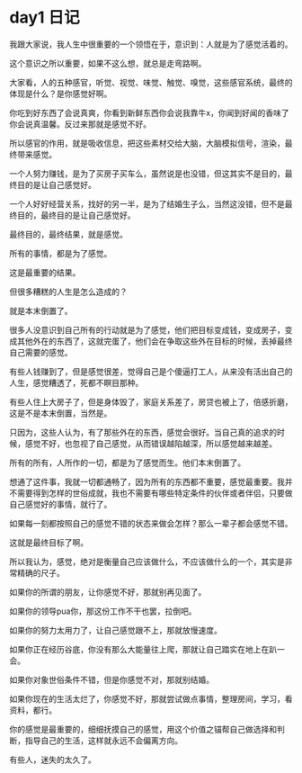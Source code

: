 # day1 日记

我跟大家说，我人生中很重要的一个领悟在于，意识到：人就是为了感觉活着的。

这个意识之所以重要，如果不这么想，就总是走弯路啊。

大家看，人的五种感官，听觉、视觉、味觉、触觉、嗅觉，这些感官系统，最终的体现是什么？是你感觉好啊。

你吃到好东西了会说真爽，你看到新鲜东西你会说我靠牛x，你闻到好闻的香味了你会说真温馨。反过来那就是感觉不好。

所以感官的作用，就是吸收信息，把这些素材交给大脑，大脑模拟信号，渲染，最终带来感觉。

一个人努力赚钱，是为了买房子买车么，虽然说是也没错，但这其实不是目的，最终目的是让自己感觉好。

一个人好好经营关系，找好的另一半，是为了结婚生子么，当然这没错，但不是最终目的，最终目的是让自己感觉好。

最终目的，最终结果，就是感觉。

所有的事情，都是为了感觉。

这是最重要的结果。

但很多糟糕的人生是怎么造成的？

就是本末倒置了。

很多人没意识到自己所有的行动就是为了感觉，他们把目标变成钱，变成房子，变成其他外在的东西了，这就完蛋了，他们会在争取这些外在目标的时候，丢掉最终自己需要的感觉。

有些人钱赚到了，但是感觉很差，觉得自己是个傻逼打工人，从来没有活出自己的人生，感觉糟透了，死都不瞑目那种。

有些人住上大房子了，但是身体毁了，家庭关系差了，房贷也被上了，倍感折磨，这是不是本末倒置，当然是。

只因为，这些人认为，有了那些外在的东西，感觉会很好。当自己真的追求的时候，感觉不好，也忽视了自己感觉，从而错误越陷越深，所以感觉越来越差。

所有的所有，人所作的一切，都是为了感觉而生。他们本末倒置了。

想通了这件事，我就一切都通畅了，因为所有的东西都不重要，感觉最重要。我并不需要得到怎样的世俗成就，我也不需要有哪些特定条件的伙伴或者伴侣，只要做自己感觉好的事情，就行了。

如果每一刻都按照自己的感觉不错的状态来做会怎样？那么一辈子都会感觉不错。

这就是最终目标了啊。

所以我认为，感觉，绝对是衡量自己应该做什么，不应该做什么的一个，其实是非常精确的尺子。

如果你的所谓的朋友，让你感觉不好，那就别再见面了。

如果你的领导pua你，那这份工作不干也罢，拉倒吧。

如果你的努力太用力了，让自己感觉跟不上，那就放慢速度。

如果你正在经历谷底，你没有那么大能量往上爬，那就让自己踏实在地上在趴一会。

如果你对象世俗条件不错，但是你感觉不对，那就别结婚。

如果你现在的生活太烂了，你感觉不好，那就尝试做点事情，整理房间，学习，看资料，都行。

你的感觉是最重要的，细细抚摸自己的感觉，用这个价值之锚帮自己做选择和判断，指导自己的生活，这样就永远不会偏离方向。

有些人，迷失的太久了。